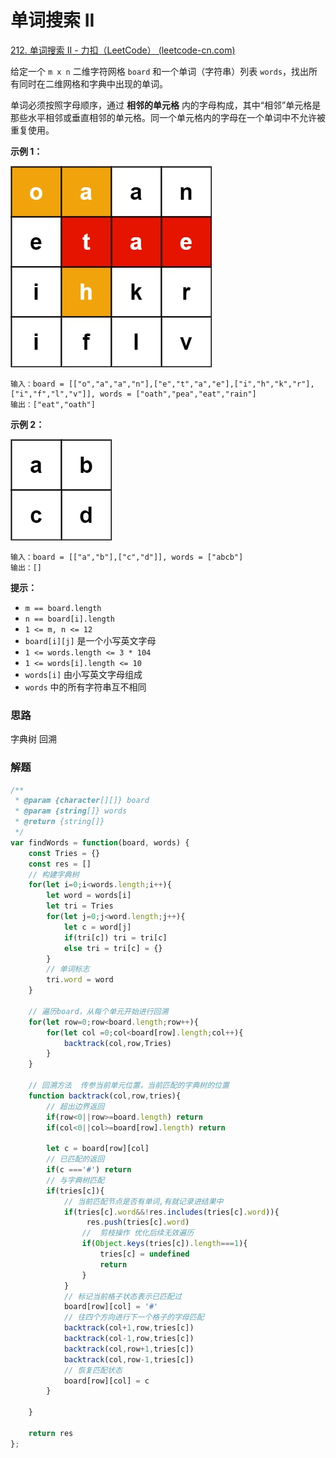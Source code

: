 # 单词搜索 II

[212. 单词搜索 II - 力扣（LeetCode） (leetcode-cn.com)](https://leetcode-cn.com/problems/word-search-ii/)

给定一个 `m x n` 二维字符网格 `board` 和一个单词（字符串）列表 `words`，找出所有同时在二维网格和字典中出现的单词。

单词必须按照字母顺序，通过 **相邻的单元格** 内的字母构成，其中“相邻”单元格是那些水平相邻或垂直相邻的单元格。同一个单元格内的字母在一个单词中不允许被重复使用。

 

**示例 1：**

![img](search1.jpg)

```
输入：board = [["o","a","a","n"],["e","t","a","e"],["i","h","k","r"],["i","f","l","v"]], words = ["oath","pea","eat","rain"]
输出：["eat","oath"]
```

**示例 2：**

![img](search2.jpg)

```
输入：board = [["a","b"],["c","d"]], words = ["abcb"]
输出：[]
```

 

**提示：**

- `m == board.length`
- `n == board[i].length`
- `1 <= m, n <= 12`
- `board[i][j]` 是一个小写英文字母
- `1 <= words.length <= 3 * 104`
- `1 <= words[i].length <= 10`
- `words[i]` 由小写英文字母组成
- `words` 中的所有字符串互不相同



### 思路

字典树  回溯

### 解题

```js
/**
 * @param {character[][]} board
 * @param {string[]} words
 * @return {string[]}
 */
var findWords = function(board, words) {
    const Tries = {}
    const res = []
    // 构建字典树
    for(let i=0;i<words.length;i++){
        let word = words[i]
        let tri = Tries
        for(let j=0;j<word.length;j++){
            let c = word[j]
            if(tri[c]) tri = tri[c]
            else tri = tri[c] = {}
        }
        // 单词标志
        tri.word = word
    }

    // 遍历board，从每个单元开始进行回溯
    for(let row=0;row<board.length;row++){
        for(let col =0;col<board[row].length;col++){
            backtrack(col,row,Tries)
        }
    }

    // 回溯方法  传参当前单元位置，当前匹配的字典树的位置
    function backtrack(col,row,tries){
        // 超出边界返回
        if(row<0||row>=board.length) return
        if(col<0||col>=board[row].length) return

        let c = board[row][col]
        // 已匹配的返回
        if(c ==='#') return
        // 与字典树匹配
        if(tries[c]){
            // 当前匹配节点是否有单词,有就记录进结果中
            if(tries[c].word&&!res.includes(tries[c].word)){
                 res.push(tries[c].word)
                //  剪枝操作 优化后续无效遍历
                if(Object.keys(tries[c]).length===1){
                    tries[c] = undefined
                    return
                }
            }
            // 标记当前格子状态表示已匹配过
            board[row][col] = '#'
            // 往四个方向进行下一个格子的字母匹配
            backtrack(col+1,row,tries[c])
            backtrack(col-1,row,tries[c])
            backtrack(col,row+1,tries[c])
            backtrack(col,row-1,tries[c])
            // 恢复匹配状态
            board[row][col] = c
        }

    }

    return res
};
```

